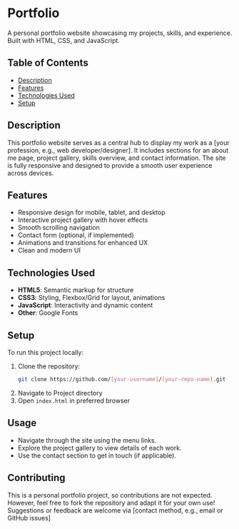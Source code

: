 # Portfolio

A personal portfolio website showcasing my projects, skills, and experience. Built with HTML, CSS, and JavaScript.

## Table of Contents
- [Description](#description)
- [Features](#features)
- [Technologies Used](#technologies-used)
- [Setup](#setup)

## Description
This portfolio website serves as a central hub to display my work as a [your profession, e.g., web developer/designer]. It includes sections for an about me page, project gallery, skills overview, and contact information. The site is fully responsive and designed to provide a smooth user experience across devices.

## Features
- Responsive design for mobile, tablet, and desktop
- Interactive project gallery with hover effects
- Smooth scrolling navigation
- Contact form (optional, if implemented)
- Animations and transitions for enhanced UX
- Clean and modern UI

## Technologies Used
- **HTML5**: Semantic markup for structure
- **CSS3**: Styling, Flexbox/Grid for layout, animations
- **JavaScript**: Interactivity and dynamic content
- **Other**:  Google Fonts

## Setup
To run this project locally:
1. Clone the repository:
   ```bash
   git clone https://github.com/[your-username]/[your-repo-name].git

2. Navigate to Project directory
3. Open `index.html` in preferred browser

## Usage
- Navigate through the site using the menu links.
- Explore the project gallery to view details of each work.
- Use the contact section to get in touch (if applicable).

## Contributing
This is a personal portfolio project, so contributions are not expected. However, feel free to fork the repository and adapt it for your own use! Suggestions or feedback are welcome via [contact method, e.g., email or GitHub issues]

